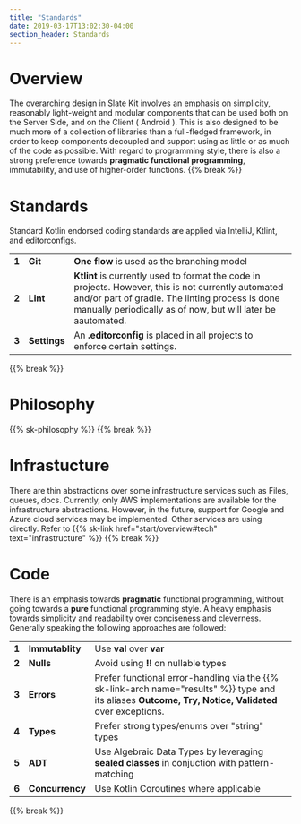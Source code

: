 ```yaml
---
title: "Standards"
date: 2019-03-17T13:02:30-04:00
section_header: Standards
---
```


# Overview
The overarching design in Slate Kit involves an emphasis on simplicity, reasonably light-weight and modular components that can be used both on the Server Side, and on the Client ( Android ). This is also designed to be much more of a collection of libraries than a full-fledged framework, in order to keep components decoupled and support using as little or as much of the code as possible. With regard to programming style, there is also a strong preference towards <strong>pragmatic functional programming</strong>, immutability, and use of higher-order functions. 
{{% break %}}

# Standards
Standard Kotlin endorsed coding standards are applied via IntelliJ, Ktlint, and editorconfigs. 
<table class="table table-bordered table-striped">
    <tr>
        <td><strong>1</strong></td>
        <td><strong>Git</strong></td>
        <td><strong>One flow</strong> is used as the branching model</td>
    </tr>
    <tr>
        <td><strong>2</strong></td>
        <td><strong>Lint</strong></td>
        <td><strong>Ktlint</strong> is currently used to format the code in projects. 
However, this is not currently automated and/or part of gradle.
The linting process is done manually periodically as of now, but will later be aautomated.</td>
    </tr>
    <tr>
        <td><strong>3</strong></td>
        <td><strong>Settings</strong></td>
        <td>An <strong>.editorconfig</strong> is placed in all projects to enforce certain settings.</td>
    </tr>
</table>
{{% break %}}


# Philosophy
{{% sk-philosophy %}}
{{% break %}}


# Infrastucture
There are thin abstractions over some infrastructure services such as Files, queues, docs. Currently, only AWS implementations are available for the infrastructure abstractions. However, in the future, support for Google and Azure cloud services may be implemented. Other services are using directly.
Refer to {{% sk-link href="start/overview#tech" text="infrastructure" %}}
{{% break %}}

# Code
There is an emphasis towards <strong>pragmatic</strong> functional programming, without going towards a <strong>pure</strong> functional programming style. A heavy emphasis towards simplicity and readability over conciseness and cleverness. Generally speaking the following approaches are followed:

<table class="table table-bordered table-striped">
    <tr>
        <td><strong>1</strong></td>
        <td><strong>Immutablity</strong></td>
        <td>Use <strong>val</strong> over <strong>var</strong></td>
    </tr>
    <tr>
        <td><strong>2</strong></td>
        <td><strong>Nulls</strong></td>
        <td>Avoid using <strong>!!</strong> on nullable types</td>
    </tr>
    <tr>
        <td><strong>3</strong></td>
        <td><strong>Errors</strong></td>
        <td>Prefer functional error-handling via the
            {{% sk-link-arch name="results" %}} type and its aliases <strong>Outcome, Try, Notice, Validated</strong> over exceptions.
        </td>
    </tr>
    <tr>
        <td><strong>4</strong></td>
        <td><strong>Types</strong></td>
        <td>Prefer strong types/enums over "string" types</td>
    </tr>
    <tr>
        <td><strong>5</strong></td>
        <td><strong>ADT</strong></td>
        <td>Use Algebraic Data Types by leveraging <strong>sealed classes</strong> in conjuction with pattern-matching</td>
    </tr>
    <tr>
        <td><strong>6</strong></td>
        <td><strong>Concurrency</strong></td>
        <td>Use Kotlin Coroutines where applicable</td>
    </tr>
</table>
{{% break %}}